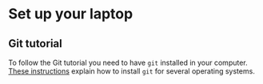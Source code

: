 # Set up your laptop

## Git tutorial

To follow the Git tutorial you need to have `git` installed in your computer. [These
instructions](https://swcarpentry.github.io/workshop-template/#git) explain how to install `git` for several operating systems.
